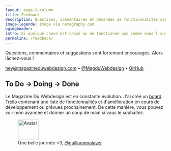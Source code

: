 ```yaml
---
layout: page-1-column
title: Feedback
description: Questions, commentaires et demandes de fonctionnalités sont fortement encouragés.
image-legende: Image via notegraphy.com
bgimgheader:
intro: Si quelque chose est cassé ou ne fonctionne pas comme vous l'auriez souhaité, cette page est faite pour vous.
permalink: /feedback/
---
```


<p class="text-center">Questions, commentaires et suggestions sont fortement encouragés. Alors lâchez-vous !</p>
<p class="text-center"><a href="mailto:hey@magazineduwebdesign.com">hey@magazineduwebdesign.com</a> &bull; <a href="https://twitter.com/MagDuWebdesign" title="Publier sur Twitter" target="_blank">@MagduWebdesign</a> &bull; <a href="https://github.com/MagazineduWebdesign/MagazineduWebdesign.github.io/issues" title="Publier sur GitHub" target="_blank">GitHub</a></p>
<h2 class="text-center">To Do &rarr; Doing &rarr; Done</h2>
<p class="text-center">Le Magazine Du Webdesign est en constante évolution.
J'ai créé un <a href="https://trello.com/b/2rpvlHTA/mdw-app-schedule" title="board Trello Magazine du Webdesign" target="_blank">board Trello</a> contenant une liste de fonctionnalités et d'amélioration en cours de développement ou prévues prochainement. De cette manière, vous pouvez voir mon avancée et donner un coup de main si vous le souhaitez.</p>

<figure class="text-center">
  <img class="rounded-img-d64 mod-avatar" src="{{ site.author.avatar | prepend:'https://s3-eu-west-1.amazonaws.com/mdw-images/large/' }}" alt="Avatar" width="64" height="64">
  <figcaption>Une belle journée <3, <a href="https://twitter.com/guillaumpalayer" title="Twitter @guillaumpalayer" target="_blank">@guillaumpalayer</a></figcaption>
</figure>
